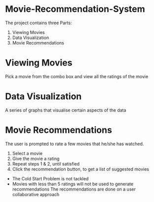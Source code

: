 # Movie-Recommendation-System

The project contains three Parts:
1. Viewing Movies
2. Data Visualization
3. Movie Recommendations

# Viewing Movies

Pick a movie from the combo box and view all the ratings of the movie

# Data Visualization

A series of graphs that visualise certain aspects of the data


# Movie Recommendations

The user is prompted to rate a few movies that he/she has watched.

1. Select a movie
2. Give the movie a rating
3. Repeat steps 1 & 2, until satisfied
4. Click the recommendation button, to get a list of suggested movies
  - The Cold Start Problem is not tackled
  - Movies with less than 5 ratings will not be used to generate recommendations
The recommendations are done on a user collaborative approach
